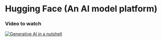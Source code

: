 # Hugging Face (An AI model platform)

### Video to watch

[![Generative AI in a nutshell](thumbnail_image_url)](https://www.youtube.com/watch?v=2IK3DFHRFfw)
